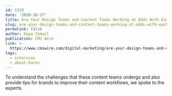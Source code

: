 ```yaml
---
id: 1319
date: '2020-10-27'
title: Are Your Design Teams and Content Teams Working at Odds With Each Other?
slug: are-your-design-teams-and-content-teams-working-at-odds-with-each-other
permalink: false
author: Kaya Ismail
publication: CMS Wire
link: >-
  https://www.cmswire.com/digital-marketing/are-your-design-teams-and-content-teams-working-at-odds-with-each-other/
tags:
  - interview
  - about-karen
---
```

To understand the challenges that these content teams undergo and also provide tips for brands to improve their content workflows, we spoke to the experts. 
